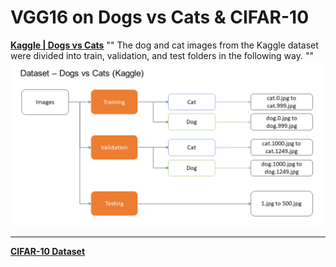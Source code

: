 # VGG16 on Dogs vs Cats & CIFAR-10

__[Kaggle | Dogs vs Cats](https://www.kaggle.com/c/dogs-vs-cats)__
""
The dog and cat images from the Kaggle dataset were divided into train, validation, and test folders in the following way.
""
![Dataset:](https://github.com/MahekMerchant2020/VGG16-on-Dogs-vs-Cats-CIFAR-10/blob/main/Dataset%20Structure.png)
***
__[CIFAR-10 Dataset](https://www.cs.toronto.edu/~kriz/cifar.html)__
